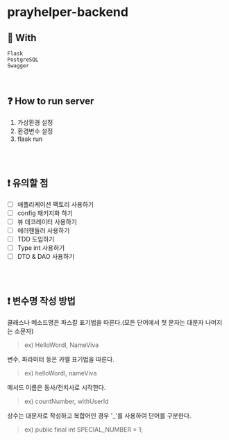 # prayhelper-backend

## 🌿 With 
```
Flask
PostgreSQL
Swagger
```
<br />

## ❓ How to run server
1. 가상환경 설정
2. 환경변수 설정
3. flask run

<br /><br />
## ❗️ 유의할 점
- [ ] 애플리케이션 팩토리 사용하기
- [ ] config 패키지화 하기
- [ ] 뷰 데코레이터 사용하기 
- [ ] 에러핸들러 사용하기
- [ ] TDD 도입하기
- [ ] Type int 사용하기
- [ ] DTO & DAO 사용하기

<br /><br />
## ❗️ 변수명 작성 방법
클래스나 메소드명은 파스칼 표기법을 따른다.(모든 단어에서 첫 문자는 대문자 나머지는 소문자)
> ex) HelloWordl, NameViva

변수, 파라미터 등은 카멜 표기법을 따른다.
> ex) helloWordl, nameViva

메서드 이름은 동사/전치사로 시작한다.
> ex) countNumber, withUserId

상수는 대문자로 작성하고 복합어인 경우 '_'를 사용하여 단어를 구분한다.
> ex) public final int SPECIAL_NUMBER = 1;
